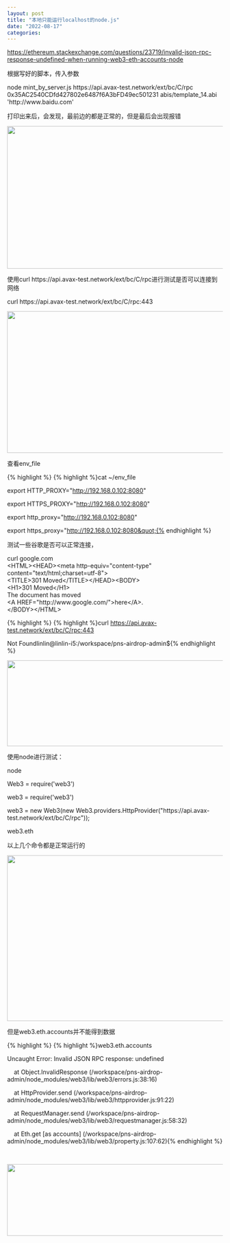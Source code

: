 ```yaml
---
layout: post
title: "本地只能运行localhost的node.js"
date: "2022-08-17"
categories: 
---
```

<p><a href="https://ethereum.stackexchange.com/questions/23719/invalid-json-rpc-response-undefined-when-running-web3-eth-accounts-node">https://ethereum.stackexchange.com/questions/23719/invalid-json-rpc-response-undefined-when-running-web3-eth-accounts-node</a></p>

<p>根据写好的脚本，传入参数</p>

<p>node mint_by_server.js https://api.avax-test.network/ext/bc/C/rpc 0x35AC2540CDfd427802e6487f6A3bFD49ec501231 abis/template_14.abi &#39;http://www.baidu.com&#39;</p>

<p>打印出来后，会发现，最前边的都是正常的，但是最后会出现报错</p>

<p><img src="/uploads/ckeditor/pictures/231/image-20220817140727-2.png" style="height:332px; width:1200px" /></p>

<p>使用curl https://api.avax-test.network/ext/bc/C/rpc进行测试是否可以连接到网络</p>

<p>curl https://api.avax-test.network/ext/bc/C/rpc:443</p>

<p><img src="/uploads/ckeditor/pictures/232/image-20220817140822-3.png" style="height:330px; width:1229px" /></p>

<p>查看env_file</p>

{% highlight %}
{% highlight %}cat ~/env_file

export HTTP_PROXY=&quot;http://192.168.0.102:8080&quot;

export HTTPS_PROXY=&quot;http://192.168.0.102:8080&quot;

export http_proxy=&quot;http://192.168.0.102:8080&quot;

export https_proxy=&quot;http://192.168.0.102:8080&quot;{% endhighlight %}

<p>测试一些谷歌是否可以正常连接，</p>

<p>curl google.com<br />
&lt;HTML&gt;&lt;HEAD&gt;&lt;meta http-equiv=&quot;content-type&quot; content=&quot;text/html;charset=utf-8&quot;&gt;<br />
&lt;TITLE&gt;301 Moved&lt;/TITLE&gt;&lt;/HEAD&gt;&lt;BODY&gt;<br />
&lt;H1&gt;301 Moved&lt;/H1&gt;<br />
The document has moved<br />
&lt;A HREF=&quot;http://www.google.com/&quot;&gt;here&lt;/A&gt;.<br />
&lt;/BODY&gt;&lt;/HTML&gt;</p>

{% highlight %}
{% highlight %}curl https://api.avax-test.network/ext/bc/C/rpc:443

Not Foundlinlin@linlin-i5:/workspace/pns-airdrop-admin${% endhighlight %}

<p><img src="/uploads/ckeditor/pictures/233/image-20220817141016-1.png" style="height:200px; width:1124px" /></p>

<p>使用node进行测试：</p>

<p>node</p>

<p>Web3 = require(&#39;web3&#39;)</p>

<p>web3 = require(&#39;web3&#39;)</p>

<p>web3 = new Web3(new Web3.providers.HttpProvider(&quot;https://api.avax-test.network/ext/bc/C/rpc&quot;));</p>

<p>web3.eth</p>

<p>以上几个命令都是正常运行的</p>

<p><img src="/uploads/ckeditor/pictures/234/image-20220817141150-1.png" style="height:386px; width:632px" /></p>

<p>但是web3.eth.accounts并不能得到数据</p>

{% highlight %}
{% highlight %}web3.eth.accounts

Uncaught Error: Invalid JSON RPC response: undefined

&nbsp;&nbsp;&nbsp; at Object.InvalidResponse (/workspace/pns-airdrop-admin/node_modules/web3/lib/web3/errors.js:38:16)

&nbsp;&nbsp;&nbsp; at HttpProvider.send (/workspace/pns-airdrop-admin/node_modules/web3/lib/web3/httpprovider.js:91:22)

&nbsp;&nbsp;&nbsp; at RequestManager.send (/workspace/pns-airdrop-admin/node_modules/web3/lib/web3/requestmanager.js:58:32)

&nbsp;&nbsp;&nbsp; at Eth.get [as accounts] (/workspace/pns-airdrop-admin/node_modules/web3/lib/web3/property.js:107:62){% endhighlight %}

<p>&nbsp;</p>

<p><img src="/uploads/ckeditor/pictures/235/image-20220817141420-2.png" style="height:167px; width:1228px" /></p>

<div class="notranslate" style="all:initial">&nbsp;</div>

